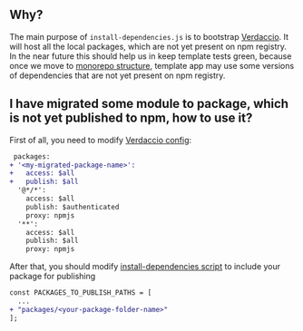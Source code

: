 ## Why?

The main purpose of `install-dependencies.js` is to bootstrap [Verdaccio](https://verdaccio.org/docs/what-is-verdaccio). It will host all the local packages, which are not yet present on npm registry. In the near future this should help us in keep template tests green, because once we move to [monorepo structure](https://github.com/react-native-community/discussions-and-proposals/pull/480), template app may use some versions of dependencies that are not yet present on npm registry.

## I have migrated some module to package, which is not yet published to npm, how to use it?

First of all, you need to modify [Verdaccio config](https://github.com/facebook/react-native/tree/main/scripts/template/verdaccio.yml):
```diff
 packages:
+ '<my-migrated-package-name>':
+   access: $all
+   publish: $all
  '@*/*':
    access: $all
    publish: $authenticated
    proxy: npmjs
  '**':
    access: $all
    publish: $all
    proxy: npmjs
```

After that, you should modify [install-dependencies script](https://github.com/facebook/react-native/tree/main/scripts/template/install-dependencies.js) to include your package for publishing

```diff
const PACKAGES_TO_PUBLISH_PATHS = [
  ...
+ "packages/<your-package-folder-name>"
];
```
